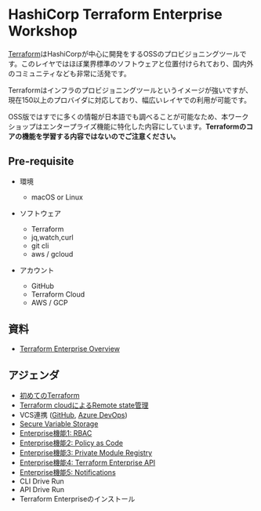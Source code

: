 # HashiCorp Terraform Enterprise Workshop

[Terraform](https://www.terraform.io/)はHashiCorpが中心に開発をするOSSのプロビジョニングツールです。このレイヤではほぼ業界標準のソフトウェアと位置付けられており、国内外のコミュニティなども非常に活発です。

Terraformはインフラのプロビジョニングツールというイメージが強いですが、現在150以上のプロバイダに対応しており、幅広いレイヤでの利用が可能です。

OSS版ではすでに多くの情報が日本語でも調べることが可能なため、本ワークショップはエンタープライズ機能に特化した内容にしています。**Terraformのコアの機能を学習する内容ではないのでご注意ください。**

## Pre-requisite

* 環境
	* macOS or Linux

* ソフトウェア
	* Terraform
	* jq,watch,curl
	* git cli
	* aws / gcloud

* アカウント
	* GitHub
	* Terraform Cloud
	* AWS / GCP

## 資料

* [Terraform Enterprise Overview](https://docs.google.com/presentation/d/1Ovdee0FIrJ_h66B5DToQNYKWJ9XRbudS0RCk4d_x1Eg/edit?usp=sharing)

## アジェンダ
* [初めてのTerraform](https://github.com/hashicorp-japan/terraform-workshop/blob/master/contents/hello-terraform.md)
* [Terraform cloudによるRemote state管理](./contents/tfc-remote-state.md)
* VCS連携 ([GitHub](https://github.com/hashicorp-japan/terraform-workshop/blob/master/contents/vcs.md), [Azure DevOps](https://github.com/hashicorp-japan/terraform-workshop/blob/master/contents/vcs-azure.md))
* [Secure Variable Storage](https://github.com/hashicorp-japan/terraform-workshop/blob/master/contents/variables.md)
* [Enterprise機能1: RBAC](./contents/teams.md)
* [Enterprise機能2: Policy as Code](https://github.com/hashicorp-japan/terraform-workshop/blob/master/contents/sentinel.md)
* [Enterprise機能3: Private Module Registry](https://github.com/hashicorp-japan/terraform-workshop/blob/master/contents/module.md)
* [Enterprise機能4: Terraform Enterprise API](https://github.com/hashicorp-japan/terraform-workshop/blob/master/contents/tf-api.md)
* [Enterprise機能5: Notifications](https://github.com/hashicorp-japan/terraform-workshop/blob/master/contents/notifications.md)
* CLI Drive Run
* API Drive Run
* Terraform Enterpriseのインストール
